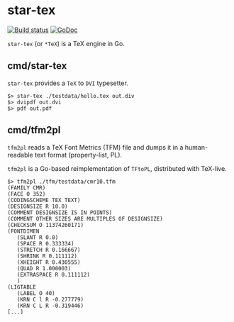 # star-tex

[![Build status](https://builds.sr.ht/~sbinet/star-tex.svg)](https://builds.sr.ht/~sbinet/star-tex?)
[![GoDoc](https://pkg.go.dev/badge/star-tex.org/x/tex)](https://pkg.go.dev/star-tex.org/x/tex)

`star-tex` (or `*TeX`) is a TeX engine in Go.

## cmd/star-tex

`star-tex` provides a `TeX` to `DVI` typesetter.

```
$> star-tex ./testdata/hello.tex out.div
$> dvipdf out.dvi
$> pdf out.pdf
```

## cmd/tfm2pl

`tfm2pl` reads a TeX Font Metrics (TFM) file and dumps it in a human-readable text format (property-list, PL).

`tfm2pl` is a Go-based reimplementation of `TFtoPL`, distributed with TeX-live.

```
$> tfm2pl ./tfm/testdata/cmr10.tfm
(FAMILY CMR)
(FACE O 352)
(CODINGSCHEME TEX TEXT)
(DESIGNSIZE R 10.0)
(COMMENT DESIGNSIZE IS IN POINTS)
(COMMENT OTHER SIZES ARE MULTIPLES OF DESIGNSIZE)
(CHECKSUM O 11374260171)
(FONTDIMEN
   (SLANT R 0.0)
   (SPACE R 0.333334)
   (STRETCH R 0.166667)
   (SHRINK R 0.111112)
   (XHEIGHT R 0.430555)
   (QUAD R 1.000003)
   (EXTRASPACE R 0.111112)
   )
(LIGTABLE
   (LABEL O 40)
   (KRN C l R -0.277779)
   (KRN C L R -0.319446)
[...]
```
